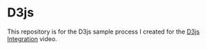 # D3js
This repository is for the D3js sample process I created for the [D3js Integration][1] video.

[1]:https://www.youtube.com/watch?v=9BeX9aU4zxE
